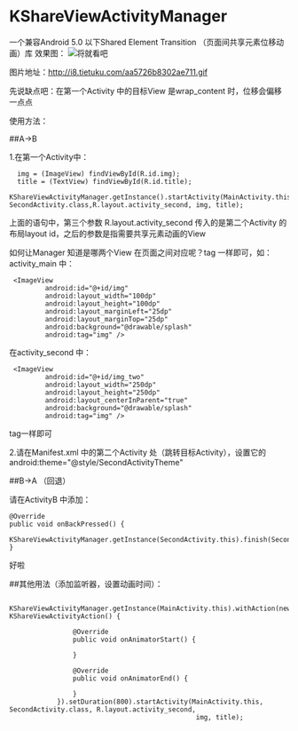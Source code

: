 # KShareViewActivityManager
一个兼容Android 5.0 以下Shared Element Transition （页面间共享元素位移动画）库
效果图：
![将就看吧](http://i8.tietuku.com/aa5726b8302ae711.gif)

图片地址：http://i8.tietuku.com/aa5726b8302ae711.gif

先说缺点吧：在第一个Activity 中的目标View 是wrap_content 时，位移会偏移一点点

使用方法：

##A->B

1.在第一个Activity中：


      img = (ImageView) findViewById(R.id.img);
      title = (TextView) findViewById(R.id.title);
      KShareViewActivityManager.getInstance().startActivity(MainActivity.this, SecondActivity.class,R.layout.activity_second, img, title);
                                                                      

上面的语句中，第三个参数 R.layout.activity_second 传入的是第二个Activity 的布局layout id，之后的参数是指需要共享元素动画的View

如何让Manager 知道是哪两个View 在页面之间对应呢？tag 一样即可，如：activity_main 中：

     <ImageView
             android:id="@+id/img"
             android:layout_width="100dp"
             android:layout_height="100dp"
             android:layout_marginLeft="25dp"
             android:layout_marginTop="25dp"
             android:background="@drawable/splash"
             android:tag="img" />
        
  
在activity_second 中：

     <ImageView
             android:id="@+id/img_two"
             android:layout_width="250dp"
             android:layout_height="250dp"
             android:layout_centerInParent="true"
             android:background="@drawable/splash"
             android:tag="img" />
        
tag一样即可

2.请在Manifest.xml 中的第二个Activity 处（跳转目标Activity），设置它的
  android:theme="@style/SecondActivityTheme"


##B->A （回退）

请在ActivityB 中添加：

    @Override
    public void onBackPressed() {
        KShareViewActivityManager.getInstance(SecondActivity.this).finish(SecondActivity.this);
    }

好啦

##其他用法（添加监听器，设置动画时间）：

     KShareViewActivityManager.getInstance(MainActivity.this).withAction(new KShareViewActivityAction() {

                    @Override
                    public void onAnimatorStart() {

                    }

                    @Override
                    public void onAnimatorEnd() {

                    }
                }).setDuration(800).startActivity(MainActivity.this, SecondActivity.class, R.layout.activity_second,
                                                   img, title);

                                                                      
